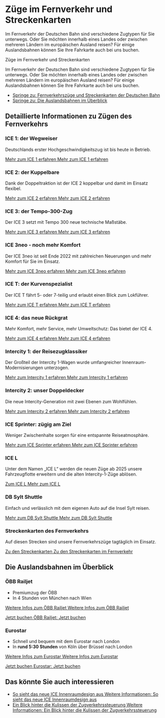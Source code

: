 Züge im Fernverkehr und Streckenkarten
==========

Im Fernverkehr der Deutschen Bahn sind verschiedene Zugtypen für Sie unterwegs. Oder Sie möchten innerhalb eines Landes oder zwischen mehreren Ländern im europäischen Ausland reisen? Für einige Auslandsbahnen können Sie Ihre Fahrkarte auch bei uns buchen.

Züge im Fernverkehr und Streckenkarten

Im Fernverkehr der Deutschen Bahn sind verschiedene Zugtypen für Sie unterwegs. Oder Sie möchten innerhalb eines Landes oder zwischen mehreren Ländern im europäischen Ausland reisen? Für einige Auslandsbahnen können Sie Ihre Fahrkarte auch bei uns buchen.

* [Springe zu: Fernverkehrszüge und Streckenkarten der Deutschen Bahn](https://www.bahn.de/service/ueber-uns/zugtypen#fv)
* [Springe zu: Die Auslandsbahnen im Überblick](https://www.bahn.de/service/ueber-uns/zugtypen#ausland)

Detaillierte Informationen zu Zügen des Fernverkehrs
----------

### ICE 1: der Wegweiser ###

Deutschlands erster Hochgeschwindigkeitszug ist bis heute in Betrieb.

[Mehr zum ICE 1 erfahren Mehr zum ICE 1 erfahren](https://www.bahn.de/service/ueber-uns/zugtypen/ice-1)

### ICE 2: der Kuppelbare ###

Dank der Doppeltraktion ist der ICE 2 koppelbar und damit im Einsatz flexibel.

[Mehr zum ICE 2 erfahren Mehr zum ICE 2 erfahren](https://www.bahn.de/service/ueber-uns/zugtypen/ice-2)

### ICE 3: der Tempo-300-Zug ###

Der ICE 3 setzt mit Tempo 300 neue technische Maßstäbe.

[Mehr zum ICE 3 erfahren Mehr zum ICE 3 erfahren](https://www.bahn.de/service/ueber-uns/zugtypen/ice-3)

### ICE 3neo - noch mehr Komfort ###

Der ICE 3neo ist seit Ende 2022 mit zahlreichen Neuerungen und mehr Komfort für Sie im Einsatz.

[Mehr zum ICE 3neo erfahren Mehr zum ICE 3neo erfahren](https://www.bahn.de/service/ueber-uns/zugtypen/ice-3neo)

### ICE T: der Kurvenspezialist ###

Der ICE T fährt 5- oder 7-teilig und erlaubt einen Blick zum Lokführer.

[Mehr zum ICE T erfahren Mehr zum ICE T erfahren](https://www.bahn.de/service/ueber-uns/zugtypen/ice-t)

### ICE 4: das neue Rückgrat ###

Mehr Komfort, mehr Service, mehr Umweltschutz: Das bietet der ICE 4.

[Mehr zum ICE 4 erfahren Mehr zum ICE 4 erfahren](https://www.bahn.de/service/ueber-uns/zugtypen/ice-4)

### Intercity 1: der Reisezugklassiker ###

Der Großteil der Intercity 1-Wagen wurde umfangreicher Innenraum-Modernisierungen unterzogen.

[Mehr zum Intercity 1 erfahren Mehr zum Intercity 1 erfahren](https://www.bahn.de/service/ueber-uns/zugtypen/ic1)

### Intercity 2: unser Doppeldecker ###

Die neue Intercity-Generation mit zwei Ebenen zum Wohlfühlen.

[Mehr zum Intercity 2 erfahren Mehr zum Intercity 2 erfahren](https://www.bahn.de/service/ueber-uns/zugtypen/ic-2)

### ICE Sprinter: zügig am Ziel ###

Weniger Zwischenhalte sorgen für eine entspannte Reiseatmosphäre.

[Mehr zum ICE Sprinter erfahren Mehr zum ICE Sprinter erfahren](https://www.bahn.de/service/ueber-uns/zugtypen/ice-sprinter)

### ICE L ###

Unter dem Namen „ICE L“ werden die neuen Züge ab 2025 unsere Fahrzeugflotte erweitern und die alten Intercity-1-Züge ablösen.

[Zum ICE L Mehr zum ICE L](https://www.bahn.de/service/ueber-uns/zugtypen/ICE-L)

### DB Sylt Shuttle ###

Einfach und verlässlich mit dem eigenen Auto auf die Insel Sylt reisen.

[Mehr zum DB Sylt Shuttle Mehr zum DB Sylt Shuttle](https://www.syltshuttle.de/syltshuttle-de)

### Streckenkarten des Fernverkehrs ###

Auf diesen Strecken sind unsere Fernverkehrszüge tagtäglich im Einsatz.

[Zu den Streckenkarten Zu den Streckenkarten im Fernverkehr](https://www.bahn.de/service/ueber-uns/zugtypen/streckenkarte)

Die Auslandsbahnen im Überblick
----------

### ÖBB Railjet ###

* Premiumzug der ÖBB
* In 4 Stunden von München nach Wien

[Weitere Infos zum ÖBB Railjet Weitere Infos zum ÖBB Railjet](https://www.bahn.de/service/ueber-uns/zugtypen/railjet)

[Jetzt buchen ÖBB Railjet: Jetzt buchen](https://www.bahn.de/buchung/intern/start)

### Eurostar ###

* Schnell und bequem mit dem Eurostar nach London
* In **rund 5:30 Stunden** von Köln über Brüssel nach London

[Weitere Infos zum Eurostar Weitere Infos zum Eurostar](https://www.bahn.de/service/ueber-uns/zugtypen/eurostar)

[Jetzt buchen Eurostar: Jetzt buchen](https://www.bahn.de/buchung/intern/start#?R=13:16:KLASSENLOS:1:1&zo=London)

Das könnte Sie auch interessieren
----------

* [So sieht das neue ICE Innenraumdesign aus Weitere Informationen: So sieht das neue ICE Innenraumdesign aus](https://www.bahn.de/service/ueber-uns/zugtypen/neues-ice-innenraumdesign)
* [Ein Blick hinter die Kulissen der Zugverkehrssteuerung Weitere Informationen: Ein Blick hinter die Kulissen der Zugverkehrssteuerung](https://www.bahn.de/service/ueber-uns/zugtypen/zugverkehrssteuerung)
